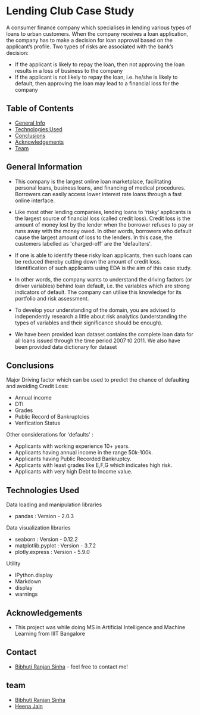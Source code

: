 # Lending Club Case Study
A consumer finance company which specialises in lending various types of loans to urban customers. When the company receives a loan application, the company has to make a decision for loan approval based on the applicant’s profile. Two types of risks are associated with the bank’s decision:

- If the applicant is likely to repay the loan, then not approving the loan results in a loss of business to the company
- If the applicant is not likely to repay the loan, i.e. he/she is likely to default, then approving the loan may lead to a financial loss for the company


## Table of Contents
* [General Info](#general-information)
* [Technologies Used](#technologies-used)
* [Conclusions](#conclusions)
* [Acknowledgements](#acknowledgements)
* [Team](#team)

<!-- You can include any other section that is pertinent to your problem -->

## General Information
- This company is the largest online loan marketplace, facilitating personal loans, business loans, and financing of medical procedures. Borrowers can easily access lower interest rate loans through a fast online interface. 

- Like most other lending companies, lending loans to ‘risky’ applicants is the largest source of financial loss (called credit loss). Credit loss is the amount of money lost by the lender when the borrower refuses to pay or runs away with the money owed. In other words, borrowers who default cause the largest amount of loss to the lenders. In this case, the customers labelled as 'charged-off' are the 'defaulters'. 

- If one is able to identify these risky loan applicants, then such loans can be reduced thereby cutting down the amount of credit loss. Identification of such applicants using EDA is the aim of this case study.

- In other words, the company wants to understand the driving factors (or driver variables) behind loan default, i.e. the variables which are strong indicators of default.  The company can utilise this knowledge for its portfolio and risk assessment. 

- To develop your understanding of the domain, you are advised to independently research a little about risk analytics (understanding the types of variables and their significance should be enough).

 
- We have been provided loan dataset contains the complete loan data for all loans issued through the time period 2007 t0 2011. We also have been provided data dictionary for dataset

<!-- You don't have to answer all the questions - just the ones relevant to your project. -->

## Conclusions
Major Driving factor which can be used to predict the chance of defaulting and avoiding Credit Loss:

- Annual income
- DTI
- Grades
- Public Record of Bankruptcies
- Verification Status


Other considerations for 'defaults' :

- Applicants with working experience 10+ years.
- Applicants having annual income in the range 50k-100k.
- Applicants having Public Recorded Bankruptcy.
- Applicants with least grades like E,F,G which indicates high risk.
- Applicants with very high Debt to Income value.

<!-- You don't have to answer all the questions - just the ones relevant to your project. -->


## Technologies Used
Data loading and manipulation libraries
- pandas : Version - 2.0.3

Data visualization libraries
- seaborn : Version - 0.12.2
- matplotlib.pyplot : Version - 3.7.2
- plotly.express : Version - 5.9.0

Utility
- IPython.display
 - Markdown
 - display
- warnings


<!-- As the libraries versions keep on changing, it is recommended to mention the version of library used in this project -->

## Acknowledgements
- This project was while doing MS in Artificial Intelligence and Machine Learning from IIIT Bangalore


## Contact
* [Bibhuti Ranjan Sinha](https://www.linkedin.com/in/bibhutiranjansinha/) - feel free to contact me!

## team
* [Bibhuti Ranjan Sinha](https://github.com/bibhutiranjansinha)
* [Heena Jain](https://github.com/Jheena-20/)


<!-- Optional -->
<!-- ## License -->
<!-- This project is open source and available under the [... License](). -->

<!-- You don't have to include all sections - just the one's relevant to your project -->